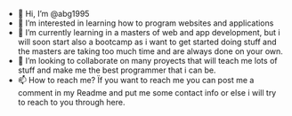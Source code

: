 - 👋 Hi, I’m @abg1995
- 👀 I’m interested in learning how to program websites and applications 
- 🌱 I’m currently learning in a masters of web and app development, but i will soon start also a bootcamp as i want to get started doing stuff and the masters are taking too much time and are always done on your own.
- 💞️ I’m looking to collaborate on many proyects that will teach me lots of stuff and make me the best programmer that i can be.
- 📫 How to reach me? Ïf you want to reach me you can post me a comment in my Readme and put me some contact info or else i will try to reach to you through here.

<!---
abg1995/abg1995 is a ✨ special ✨ repository because its `README.md` (this file) appears on your GitHub profile.
You can click the Preview link to take a look at your changes.
--->
